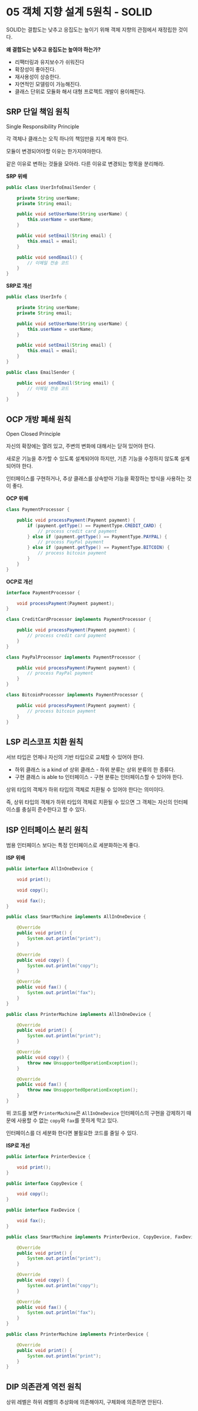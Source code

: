# 05 객체 지향 설계 5원칙 - SOLID

SOLID는 결합도는 낮추고 응집도는 높이기 위해 객체 지향의 관점에서 재정립한 것이다.

**왜 결합도는 낮추고 응집도는 높여야 하는가?**

- 리팩터링과 유지보수가 쉬워진다
- 확장성이 좋아진다.
- 재사용성이 상승한다.
- 자연적인 모델링이 가능해진다.
- 클래스 단위로 모듈화 해서 대형 프로젝트 개발이 용이해진다.

## SRP 단일 책임 원칙

Single Responsibility Principle

각 객체나 클래스는 오직 하나의 책임만을 지게 해야 한다.

모듈이 변경되어야할 이유는 한가지여야한다.

같은 이유로 변하는 것들을 모아라. 다른 이유로 변경되는 항목을 분리해라.

**SRP 위배**

```java
public class UserInfoEmailSender {

    private String userName;
    private String email;

    public void setUserName(String userName) {
        this.userName = userName;
    }

    public void setEmail(String email) {
        this.email = email;
    }

    public void sendEmail() {
        // 이메일 전송 코드
    }
}
```

**SRP로 개선**

```java
public class UserInfo {

    private String userName;
    private String email;

    public void setUserName(String userName) {
        this.userName = userName;
    }

    public void setEmail(String email) {
        this.email = email;
    }
}

public class EmailSender {

    public void sendEmail(String email) {
        // 이메일 전송 코드
    }
}
```

## OCP 개방 폐쇄 원칙

Open Closed Principle

자신의 확장에는 열려 있고, 주변의 변화에 대해서는 닫혀 있어야 한다.

새로운 기능을 추가할 수 있도록 설계되어야 하지만, 기존 기능을 수정하지 않도록 설계되어야 한다.

인터페이스를 구현하거나, 추상 클래스를 상속받아 기능을 확장하는 방식을 사용하는 것이 좋다.

**OCP 위배**

```java
class PaymentProcessor {

    public void processPayment(Payment payment) {
        if (payment.getType() == PaymentType.CREDIT_CARD) {
            // process credit card payment
        } else if (payment.getType() == PaymentType.PAYPAL) {
            // process PayPal payment
        } else if (payment.getType() == PaymentType.BITCOIN) {
            // process bitcoin payment
        }
    }
}
```

**OCP로 개선**

```java
interface PaymentProcessor {

    void processPayment(Payment payment);
}

class CreditCardProcessor implements PaymentProcessor {

    public void processPayment(Payment payment) {
        // process credit card payment
    }
}

class PayPalProcessor implements PaymentProcessor {

    public void processPayment(Payment payment) {
        // process PayPal payment
    }
}

class BitcoinProcessor implements PaymentProcessor {

    public void processPayment(Payment payment) {
        // process bitcoin payment
    }
}
```

## LSP 리스코프 치환 원칙

서브 타입은 언제나 자신의 기반 타입으로 교체할 수 있어야 한다.

- 하위 클래스 is a kind of 상위 클래스 - 하위 분류는 상위 분류의 한 종류다.
- 구현 클래스 is able to 인터페이스 - 구현 분류는 인터페이스할 수 있어야 한다.

상위 타입의 객체가 하위 타입의 객체로 치환될 수 있어야 한다는 의미이다.

즉, 상위 타입의 객체가 하위 타입의 객체로 치환될 수 있으면 그 객체는 자신의 인터페이스를 충실히 준수한다고 할 수 있다.

## ISP 인터페이스 분리 원칙

범용 인터페이스 보다는 특정 인터페이스로 세분화하는게 좋다.

**ISP 위배**

```java
public interface AllInOneDevice {

    void print();

    void copy();

    void fax();
}

public class SmartMachine implements AllInOneDevice {

    @Override
    public void print() {
        System.out.println("print");
    }

    @Override
    public void copy() {
        System.out.println("copy");
    }

    @Override
    public void fax() {
        System.out.println("fax");
    }
}

public class PrinterMachine implements AllInOneDevice {

    @Override
    public void print() {
        System.out.println("print");
    }

    @Override
    public void copy() {
        throw new UnsupportedOperationException();
    }

    @Override
    public void fax() {
        throw new UnsupportedOperationException();
    }
}
```

위 코드를 보면 `PrinterMachine`은 `AllInOneDevice` 인터페이스의 구현을 강제하기 때문에 사용할 수 없는 `copy`와 `fax`를 못하게 막고 있다.

인터페이스를 더 세분화 한다면 불필요한 코드를 줄일 수 있다.

**ISP로 개선**

```java
public interface PrinterDevice {

    void print();
}

public interface CopyDevice {

    void copy();
}

public interface FaxDevice {

    void fax();
}

public class SmartMachine implements PrinterDevice, CopyDevice, FaxDevice {

    @Override
    public void print() {
        System.out.println("print");
    }

    @Override
    public void copy() {
        System.out.println("copy");
    }

    @Override
    public void fax() {
        System.out.println("fax");
    }
}

public class PrinterMachine implements PrinterDevice {

    @Override
    public void print() {
        System.out.println("print");
    }
}
```

## DIP 의존관계 역전 원칙

상위 레벨은 하위 레벨의 추상화에 의존해야지, 구체화에 의존하면 안된다.

